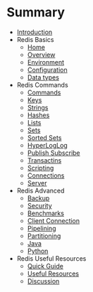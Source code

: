 # Summary

* [Introduction](README.md)
* Redis Basics
    * [Home](./ch01.md)
    * [Overview](./ch02.md)
    * [Environment](./ch03.md)
    * [Configuration](./ch04.md)
    * [Data types](./ch05.md)
* Redis Commands
    * [Commands](./ch06.md)
    * [Keys](./ch07.md)
    * [Strings](./ch08.md)
    * [Hashes](./ch09.md)
    * [Lists](./ch10.md)
    * [Sets](./ch11.md)
    * [Sorted Sets](./ch12.md)
    * [HyperLogLog](./ch13.md)
    * [Publish Subscribe](./ch14.md)
    * [Transactins](./ch15.md)
    * [Scripting]()
    * [Connections]()
    * [Server]()
* Redis Advanced
    * [Backup]()
    * [Security]()
    * [Benchmarks]()
    * [Client Connection]()
    * [Pipelining]()
    * [Partitioning]()
    * [Java]()
    * [Python]()
* Redis Useful Resources
    * [Quick Guide]()
    * [Useful Resources]()
    * [Discussion]()
